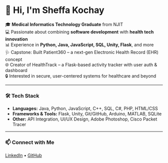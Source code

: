 # 👋 Hi, I'm Sheffa Kochay

🎓 **Medical Informatics Technology Graduate** from NJIT  
💻 Passionate about combining **software development** with **health tech innovation**  
📊 Experience in **Python, Java, JavaScript, SQL, Unity, Flask**, and more  
🩺 Capstone: Built Patient360 – a next-gen Electronic Health Record (EHR) concept  
🌐 Creator of HealthTrack – a Flask-based activity tracker with user auth & dashboard  
🔒 Interested in secure, user-centered systems for healthcare and beyond  

---

### 🛠️ Tech Stack  
- **Languages:** Java, Python, JavaScript, C++, SQL, C#, PHP, HTML/CSS  
- **Frameworks & Tools:** Flask, Unity, Git/GitHub, Arduino, MATLAB, SQLite  
- **Other:** API Integration, UI/UX Design, Adobe Photoshop, Cisco Packet Tracer  

---

### 📫 Connect with Me  
[LinkedIn](https://www.linkedin.com/in/sheffa/) • [GitHub](https://github.com/sheffa-k)
